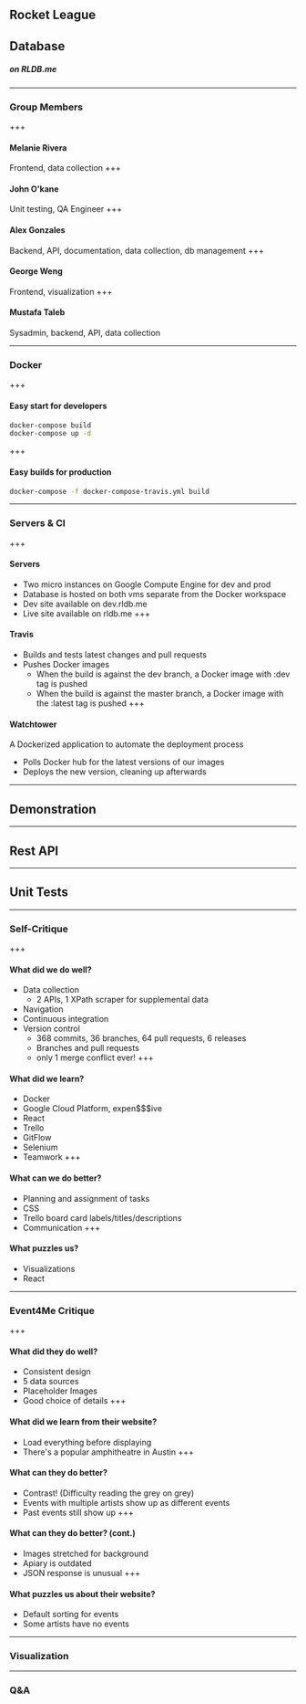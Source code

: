 ## Rocket League
## Database
##### on RLDB.me

---

### Group Members
+++
#### Melanie Rivera
Frontend, data collection
+++
#### John O'kane
Unit testing, QA Engineer
+++
#### Alex Gonzales
Backend, API, documentation, data collection, db management
+++
#### George Weng
Frontend, visualization
+++
#### Mustafa Taleb
Sysadmin, backend, API, data collection

---

### Docker
+++
#### Easy start for developers
```bash
docker-compose build
docker-compose up -d
```
+++
#### Easy builds for production
```bash
docker-compose -f docker-compose-travis.yml build
```
---

### Servers & CI
+++
#### Servers
- Two micro instances on Google Compute Engine for dev and prod
- Database is hosted on both vms separate from the Docker workspace
- Dev site available on dev.rldb.me
- Live site available on rldb.me
+++
#### Travis
- Builds and tests latest changes and pull requests
- Pushes Docker images
  - When the build is against the dev branch, a Docker image with :dev tag is pushed
  - When the build is against the master branch, a Docker image with the :latest tag is pushed
+++
#### Watchtower
A Dockerized application to automate the deployment process
- Polls Docker hub for the latest versions of our images
- Deploys the new version, cleaning up afterwards

---

## Demonstration

---

## Rest API

---

## Unit Tests

---

### Self-Critique
+++
#### What did we do well?
- Data collection
  - 2 APIs, 1 XPath scraper for supplemental data
- Navigation
- Continuous integration
- Version control
  - 368 commits, 36 branches, 64 pull requests, 6 releases
  - Branches and pull requests
  - only 1 merge conflict ever!
+++
#### What did we learn?
- Docker
- Google Cloud Platform, expen$$$ive
- React
- Trello
- GitFlow
- Selenium
- Teamwork
+++
#### What can we do better?
- Planning and assignment of tasks
- CSS
- Trello board card labels/titles/descriptions
- Communication
+++
#### What puzzles us?
- Visualizations
- React

---

### Event4Me Critique
+++
#### What did they do well?
- Consistent design
- 5 data sources
- Placeholder Images
- Good choice of details
+++
#### What did we learn from their website?
- Load everything before displaying
- There's a popular amphitheatre in Austin
+++
#### What can they do better?
- Contrast! (Difficulty reading the grey on grey)
- Events with multiple artists show up as different events
- Past events still show up
+++
#### What can they do better? (cont.)
- Images stretched for background
- Apiary is outdated
- JSON response is unusual
+++
#### What puzzles us about their website?
- Default sorting for events
- Some artists have no events
---

### Visualization

---

### Q&A